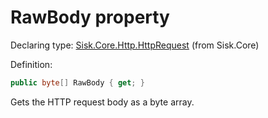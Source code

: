 <!--

Copyrights 2023 Sisk Framework - CypherPotato
Published under MIT license

!!! DO NOT EDIT THIS FILE !!!
This file was generated by a tool in the Sisk package. To edit the information in this documentation,
edit the XML documentation present in the Sisk source code.

-->


# RawBody property

Declaring type: [Sisk.Core.Http.HttpRequest](/spec/Sisk.Core.Http.HttpRequest.md) (from Sisk.Core)


Definition:

```cs
public byte[] RawBody { get; }
```

Gets the HTTP request body as a byte array.

